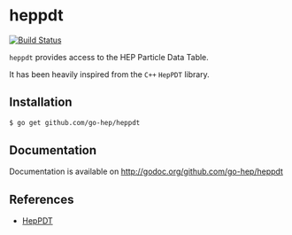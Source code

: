 heppdt
======

[![Build Status](https://drone.io/github.com/go-hep/heppdt/status.png)](https://drone.io/github.com/go-hep/heppdt/latest)

`heppdt` provides access to the HEP Particle Data Table.

It has been heavily inspired from the `C++` `HepPDT` library.

## Installation

```sh
$ go get github.com/go-hep/heppdt
```

## Documentation

Documentation is available on http://godoc.org/github.com/go-hep/heppdt


## References

- [HepPDT](http://lcgapp.cern.ch/project/simu/HepPDT/)
